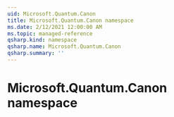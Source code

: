 ```yaml
---
uid: Microsoft.Quantum.Canon
title: Microsoft.Quantum.Canon namespace
ms.date: 2/12/2021 12:00:00 AM
ms.topic: managed-reference
qsharp.kind: namespace
qsharp.name: Microsoft.Quantum.Canon
qsharp.summary: ''
---
```


# Microsoft.Quantum.Canon namespace



